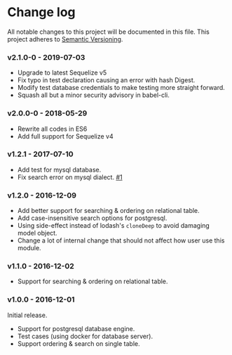 Change log
===============

All notable changes to this project will be documented in this file. This project adheres to [Semantic Versioning](http://semver.org/).

### v2.1.0-0 - 2019-07-03

* Upgrade to latest Sequelize v5
* Fix typo in test declaration causing an error with hash Digest.
* Modify test database credentials to make testing more straight forward.
* Squash all but a minor security advisory in babel-cli.

### v2.0.0-0 - 2018-05-29

* Rewrite all codes in ES6
* Add full support for Sequelize v4

### v1.2.1 - 2017-07-10

* Add test for mysql database.
* Fix search error on mysql dialect. [#1](https://github.com/alwint3r/sequelize-datatable-node/issues/1)

### v1.2.0 - 2016-12-09

* Add better support for searching & ordering on relational table.
* Add case-insensitive search options for postgresql.
* Using side-effect instead of lodash's `cloneDeep` to avoid damaging model object.
* Change a lot of internal change that should not affect how user use this module.

### v1.1.0 - 2016-12-02

* Support for searching & ordering on relational table.

### v1.0.0 - 2016-12-01

Initial release.

* Support for postgresql database engine.
* Test cases (using docker for database server).
* Support ordering & search on single table.
